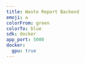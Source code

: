 ```yaml
---
title: Waste Report Backend
emoji: ♻️
colorFrom: green
colorTo: blue
sdk: docker
app_port: 5000
docker:
  gpu: true
---
```

